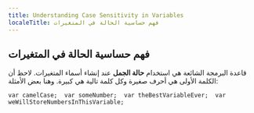 ```yaml
---
title: Understanding Case Sensitivity in Variables
localeTitle: فهم حساسية الحالة في المتغيرات
---
```

## فهم حساسية الحالة في المتغيرات

قاعدة البرمجة الشائعة هي استخدام **حالة الجمل** عند إنشاء أسماء المتغيرات. لاحظ أن الكلمة الأولى هي أحرف صغيرة وكل كلمة تالية هي كبيرة. وهنا بعض الأمثلة:

 `var camelCase; 
 var someNumber; 
 var theBestVariableEver; 
 var weWillStoreNumbersInThisVariable; 
`